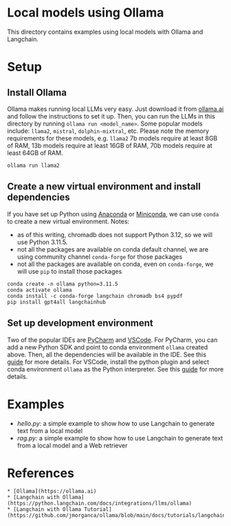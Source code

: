 # Local models using Ollama
This directory contains examples using local models with Ollama and Langchain.

# Setup
## Install Ollama
Ollama makes running local LLMs very easy. Just download it from [ollama.ai](https://ollama.ai) and follow the instructions to set it up.
Then, you can run the LLMs in this directory by running `ollama run <model_name>`. Some popular models include: `llama2`, `mistral`, `dolphin-mixtral`, etc.
Please note the memory requirements for these models, e.g. `llama2` 7b models require at least 8GB of RAM, 13b models require at least 16GB of RAM, 70b models require at least 64GB of RAM.
```shell
ollama run llama2
```

## Create a new virtual environment and install dependencies
If you have set up Python using [Anaconda](https://www.anaconda.com/download) or [Miniconda](https://docs.conda.io/projects/miniconda/en/latest/miniconda-install.html), we can use `conda` to create a new virtual environment.
Notes:
   * as of this writing, chromadb does not support Python 3.12, so we will use Python 3.11.5.
   * not all the packages are available on conda default channel, we are using community channel `conda-forge` for those packages
   * not all the packages are available on conda, even on `conda-forge`, we will use `pip` to install those packages
```shell
conda create -n ollama python=3.11.5
conda activate ollama
conda install -c conda-forge langchain chromadb bs4 pypdf
pip install gpt4all langchainhub
```

## Set up development environment
Two of the popular IDEs are [PyCharm](https://www.jetbrains.com/pycharm/) and [VSCode](https://code.visualstudio.com/).
For PyCharm, you can add a new Python SDK and point to conda environment `ollama` created above. Then, all the dependencies will be available in the IDE. See this [guide](https://www.jetbrains.com/help/pycharm/conda-support-creating-conda-virtual-environment.html) for more details.
For VSCode, install the python plugin and select conda environment `ollama` as the Python interpreter. See this [guide](https://code.visualstudio.com/docs/python/environments) for more details.

# Examples
   * *hello.py:* a simple example to show how to use Langchain to generate text from a local model
   * *rag.py:* a simple example to show how to use Langchain to generate text from a local model and a Web retriever

# References
    * [Ollama](https://ollama.ai)
    * [Langchain with Ollama](https://python.langchain.com/docs/integrations/llms/ollama)
    * [Langchain with Ollama Tutorial](https://github.com/jmorganca/ollama/blob/main/docs/tutorials/langchainpy.md)